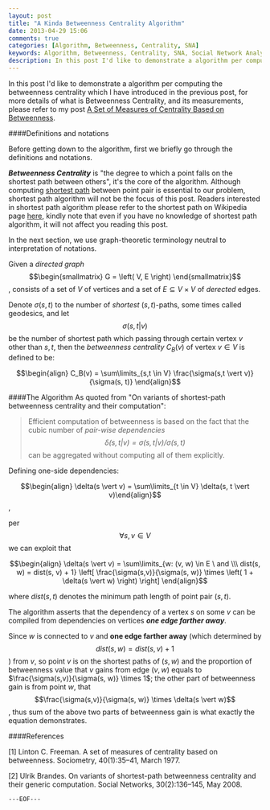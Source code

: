 ```yaml
---
layout: post
title: "A Kinda Betweenness Centrality Algorithm"
date: 2013-04-29 15:06
comments: true
categories: [Algorithm, Betweenness, Centrality, SNA]
keywords: Algorithm, Betweenness, Centrality, SNA, Social Network Analysis, Graph 
description: In this post I'd like to demonstrate a algorithm per computing the betweenness centrality which I have introduced in the previous post, for more details of what's Betweenness Centrality, and its measurements, please refer to A Set of Measures of Centrality Based on Betweenness. 
---
```


In this post I'd like to demonstrate a algorithm per computing the betweenness centrality which I have introduced in the previous post, for more details of what is Betweenness Centrality, and its measurements, please refer to my post [A Set of Measures of Centrality Based on Betweenness][betweenness_post]. 

####Definitions and notations

 Before getting down to the algorithm, first we briefly go through the definitions and notations.

 **_Betweenness Centrality_** is "the degree to which a point falls on the shortest path between others", it's the core of the algorithm. Although computing [shortest path][shortest_path] between point pair is essential to our problem, shortest path algorithm will not be the focus of this post. Readers interested in shortest path algorithm please refer to the shortest path on Wikipedia page [here][shortest_path], kindly note that even if you have no knowledge of shortest path algorithm, it will not affect you reading this post.

In the next section, we use graph-theoretic terminology neutral to interpretation of notations.

Given a _directed graph_ $$\begin{smallmatrix} G = \left( V, E \right) \end{smallmatrix}$$, consists of a set of $V$ of vertices and a set of $E \subseteq V \times V$ of _derected_ edges.

Denote $\sigma(s, t)$ to the number of _shortest_ $(s, t)$-paths, some times called geodesics, and let $$\sigma(s,t \vert v)$$ be the number of shortest path which passing through certain vertex $v$ other than $s, t$, then the _betweenness centrality_ $C_B(v)$ of vertex $v \in V$ is defined to be:

$$\begin{align}  C_B(v) = \sum\limits_{s,t \in V} \frac{\sigma(s,t \vert v)}{\sigma(s, t)} \end{align}$$ 


####The Algorithm
As quoted from "On variants of shortest-path betweenness centrality and their computation":

> Efficient computation of betweenness is based on the fact that the cubic number of _pair-wise dependencies $$\delta(s,t \vert v) = \sigma(s, t \vert v)/ \sigma(s, t)$$_ can be aggregated without computing all of them explicitly.

Defining one-side dependencies:

$$\begin{align} \delta(s \vert v) = \sum\limits_{t \in V} \delta(s, t \vert v)\end{align}$$,

per $$\forall s, v \in V$$ we can exploit that

$$\begin{align} \delta(s \vert v) = \sum\limits_{w: (v, w) \in E  \ and \\\ dist(s, w) = dist(s, v) + 1} \left[ \frac{\sigma(s,v)}{\sigma(s, w)}
\times \left( 1 + \delta(s \vert w) \right) \right]
\end{align}$$

where $dist(s, t)$ denotes the minimum path length of point pair $(s, t)$.

The algorithm asserts that the dependency of a vertex $s$ on some $v$ can be compiled from dependencies on vertices **_one edge farther away_**. 

Since $w$ is connected to $v$ and **one edge farther away** (which determined by $$dist(s, w) = dist(s, v) + 1$$) from $v$, so point $v$ is on the shortest paths of $(s, w)$ and the proportion of betweenness value that $v$ gains from edge $(v, w)$ equals to $\frac{\sigma(s,v)}{\sigma(s, w)} \times 1$; the other part of betweenness gain is from point $w$, that $$\frac{\sigma(s,v)}{\sigma(s, w)} \times \delta(s \vert w)$$, thus sum of the above two parts of betweenness gain is what exactly the equation demonstrates.


####References

\[1\] Linton C. Freeman. A set of measures of centrality based on betweenness. Sociometry, 40(1):35–41, March 1977.

\[2\] Ulrik Brandes. On variants of shortest-path betweenness centrality and their generic computation. Social Networks, 30(2):136–145, May 2008.

`---EOF---`

[shortest_path]:http://en.wikipedia.org/wiki/Shortest_path_problem
[betweenness_post]:/blog/2013/04/28/studying-notes-a-set-of-measures-of-centrality-based-on-betweenness/
